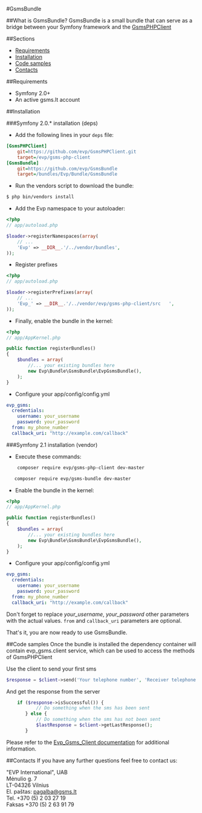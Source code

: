 #GsmsBundle

##What is GsmsBundle?
GsmsBundle is a small bundle that can serve as a bridge between your Symfony framework and the [GsmsPHPClient](https://github.com/evp/GsmsPHPClient)

##Sections
* [Requirements](#requirements)
* [Installation](#installation)
* [Code samples](#code-samples)
* [Contacts](#contacts)

##Requirements
* Symfony 2.0+
* An active gsms.lt account

##Installation

###Symfony 2.0.* installation (deps)
* Add the following lines in your `deps` file:

``` ini
[GsmsPHPClient]
    git=https://github.com/evp/GsmsPHPClient.git
    target=/evp/gsms-php-client
[GsmsBundle]
    git=https://github.com/evp/GsmsBundle
    target=/bundles/Evp/Bundle/GsmsBundle
```

* Run the vendors script to download the bundle:

``` bash
$ php bin/vendors install
```

* Add the Evp namespace to your autoloader:

``` php
<?php
// app/autoload.php

$loader->registerNamespaces(array(
    // ...
    'Evp' => __DIR__.'/../vendor/bundles',
));
```

* Register prefixes

``` php
<?php
// app/autoload.php

$loader->registerPrefixes(array(
    // ...
    'Evp_' => __DIR__.'/../vendor/evp/gsms-php-client/src	',
));
```

* Finally, enable the bundle in the kernel:

``` php
<?php
// app/AppKernel.php

public function registerBundles()
{
    $bundles = array(
        //... your existing bundles here
        new Evp\Bundle\GsmsBundle\EvpGsmsBundle(),
    );
}
```

* Configure your app/config/config.yml

```yml
evp_gsms:
  credentials:
    username: your_username
    password: your_password
  from: my_phone_number
  callback_uri: "http://example.com/callback"
```

###Symfony 2.1 installation (vendor)
* Execute these commands:

``` bash
    composer require evp/gsms-php-client dev-master
```

``` bash
   composer require evp/gsms-bundle dev-master
```

* Enable the bundle in the kernel:

``` php
<?php
// app/AppKernel.php

public function registerBundles()
{
    $bundles = array(
        //... your existing bundles here
        new Evp\Bundle\GsmsBundle\EvpGsmsBundle(),
    );
}
```

* Configure your app/config/config.yml

```yml
evp_gsms:
  credentials:
    username: your_username
    password: your_password
  from: my_phone_number
  callback_uri: "http://example.com/callback"
```

Don't forget to replace *your_username*, *your_password* other parameters with the actual values.
`from` and `callback_uri` parameters are optional.

That's it, you are now ready to use GsmsBundle.

##Code samples
Once the bundle is installed the dependency container will contain evp_gsms.client service,
which can be used to access the methods of GsmsPHPClient

Use the client to send your first sms

```php
$response = $client->send('Your telephone number', 'Receiver telephone number', 'message');
```

And get the response from the server

```php
    if ($response->isSuccessful()) {
           // Do something when the sms has been sent
       } else {
           // Do something when the sms has not been sent
           $lastResponse = $client->getLastResponse();
       }
```

Please refer to the [Evp_Gsms_Client documentation](https://github.com/evp/GsmsPHPClient#code-samples) for additional information.

##Contacts
If you have any further questions feel free to contact us:

"EVP International", UAB    
Mėnulio g. 7    
LT-04326 Vilnius    
El. paštas: pagalba@gsms.lt    
Tel. +370 (5) 2 03 27 19    
Faksas +370 (5) 2 63 91 79    
